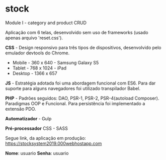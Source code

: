 # stock
Module I - category and product CRUD

Aplicação com 6 telas, desenvolvido sem uso de frameworks (usado apenas arquivo 'reset.css').

**CSS** - Design responsivo para três tipos de dispositivos, desenvolvido pelo emulador devtools do Chrome.
  * Mobile - 360 x 640 - Samsung Galaxy S5
  * Tablet - 768 x 1024 - iPad
  * Desktop - 1366 x 657
  
**JS** - Estratégia adotada foi uma abordagem funcional com ES6. 
     Para dar suporte para alguns navegadores foi utilizado transpilador Babel.

**PHP** - Padrões seguidos: DAO, PSR-1, PSR-2, PSR-4(autoload Composer). 
      Paradigmas OOP e Funcional. 
      Para persistência foi implementado a extensão PDO.
      
**Automatizador** - Gulp

**Pré-processador** CSS - SASS

Segue link, da aplicação em produção: https://stocksystem2019.000webhostapp.com

**Nome**: usuario
**Senha**: usuario
